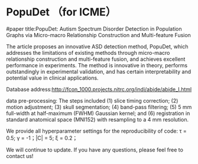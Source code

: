 # PopuDet  （for ICME）
#paper title:PopuDet: Autism Spectrum Disorder Detection in Population Graphs via Micro-macro Relationship Construction and Multi-feature Fusion

The article proposes an innovative ASD detection method, PopuDet, which addresses the limitations of existing methods through micro-macro relationship construction and multi-feature fusion, and achieves excellent performance in experiments. The method is innovative in theory, performs outstandingly in experimental validation, and has certain interpretability and potential value in clinical applications.

Database address:http://fcon_1000.projects.nitrc.org/indi/abide/abide_I.html

data pre-processing: The steps included (1) slice timing correction; (2) motion adjustment; (3) skull segmentation; (4) band-pass filtering; (5) 5 mm full-width at half-maximum (FWHM) Gaussian kernel; and (6) registration in standard anatomical space (MNI152) with resampling to a 4 mm resolution.

We provide all hyperparameter settings for the reproducibility of code:  τ = 0.5; γ = -1；|C| = 5; ξ = 0.2；

We will continue to update. If you have any questions, please feel free to contact us!
